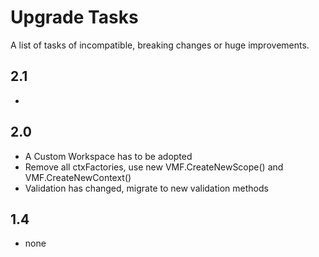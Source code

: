 Upgrade Tasks
=============

A list of tasks of incompatible, breaking changes or huge improvements.

2.1
------------
* 

2.0
------------
* A Custom Workspace has to be adopted
* Remove all ctxFactories, use new VMF.CreateNewScope() and VMF.CreateNewContext()
* Validation has changed, migrate to new validation methods

1.4
---

* none